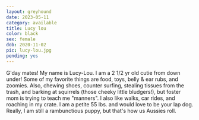```yaml
---
layout: greyhound
date: 2023-05-11
category: available
title: Lucy lou
color: black
sex: female
dob: 2020-11-02
pic: lucy-lou.jpg
pending: yes
---
```

G'day mates! My name is Lucy-Lou. I am a 2 1/2 yr old cutie from down under! Some of my favorite things are food, toys, belly & ear rubs, and zoomies. Also, chewing shoes, counter surfing, stealing tissues from the trash, and barking at squirrels (those cheeky little bludgers!), but foster mom is trying to teach me "manners". I also like walks, car rides, and roaching in my crate. I am a petite 55 lbs. and would love to be your lap dog. Really, I am still a rambunctious puppy, but that's how us Aussies roll. 
